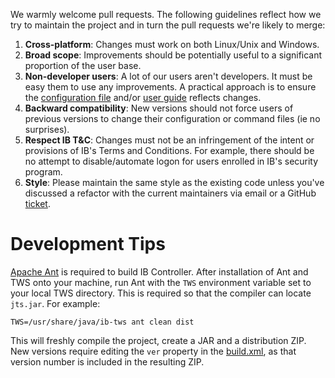We warmly welcome pull requests. The following guidelines reflect how we try
to maintain the project and in turn the pull requests we're likely to merge:

1. **Cross-platform**: Changes must work on both Linux/Unix and Windows.
2. **Broad scope**: Improvements should be potentially useful to a significant
   proportion of the user base.
3. **Non-developer users**: A lot of our users aren't developers. It must be
   easy them to use any improvements. A practical approach is to ensure the
   [configuration file](resources/IBController.ini) and/or
   [user guide](userguide.md) reflects changes.
4. **Backward compatibility**: New versions should not force users of previous
   versions to change their configuration or command files (ie no surprises).
5. **Respect IB T&C**: Changes must not be an infringement of the intent or
   provisions of IB's Terms and Conditions. For example, there should be no
   attempt to disable/automate logon for users enrolled in IB's security program.
6. **Style**: Please maintain the same style as the existing code unless you've
   discussed a refactor with the current maintainers via email or a GitHub
   [ticket](https://github.com/ib-controller/ib-controller/issues).

Development Tips
================
[Apache Ant](http://ant.apache.org/) is required to build IB Controller. After
installation of Ant and TWS onto your machine, run Ant with the ``TWS``
environment variable set to your local TWS directory. This is required so that
the compiler can locate ``jts.jar``. For example:

```
TWS=/usr/share/java/ib-tws ant clean dist
```

This will freshly compile the project, create a JAR and a distribution ZIP. New
versions require editing the ``ver`` property in the [build.xml](build.xml), as
that version number is included in the resulting ZIP.
